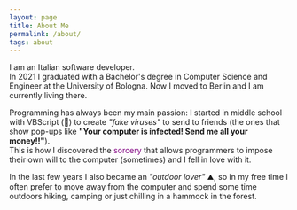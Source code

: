 ```yaml
---
layout: page
title: About Me
permalink: /about/
tags: about
---
```


I am an Italian software developer.  
In 2021 I graduated with a Bachelor's degree in Computer Science and Engineer at the University of Bologna. Now I moved to Berlin and I am currently living there.

Programming has always been my main passion: I started in middle school with VBScript (:ghost:) to create _"fake viruses"_ to send to friends (the ones that show pop-ups like **"Your computer is infected! Send me all your money!!"**).  
This is how I discovered the <span style="color: purple;">sorcery</span> that allows programmers to impose their own will to the computer (sometimes) and I fell in love with it.

In the last few years I also became an _"outdoor lover"_ :mountain:, so in my free time I often prefer to move away from the computer and spend some time outdoors hiking, camping or just chilling in a hammock in the forest.
